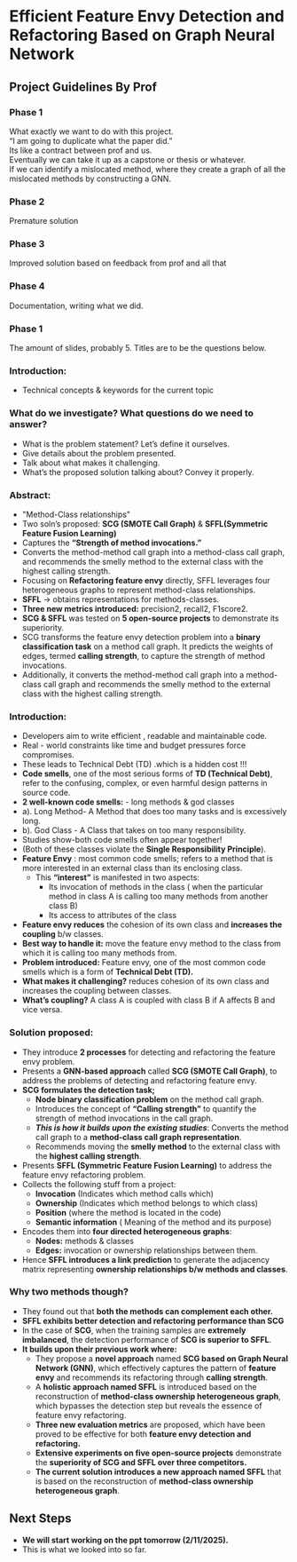 # Efficient Feature Envy Detection and Refactoring Based on Graph Neural Network

## Project Guidelines By Prof

### Phase 1
What exactly we want to do with this project.  
“I am going to duplicate what the paper did.”  
Its like a contract between prof and us.  
Eventually we can take it up as a capstone or thesis or whatever.  
If we can identify a mislocated method, where they create a graph of all the mislocated methods by constructing a GNN.  

### Phase 2
Premature solution  

### Phase 3
Improved solution based on feedback from prof and all that  

### Phase 4
Documentation, writing what we did.  

### Phase 1
The amount of slides, probably 5. Titles are to be the questions below.  

### Introduction:
- Technical concepts & keywords for the current topic  
### What do we investigate? What questions do we need to answer?  
- What is the problem statement? Let’s define it ourselves.  
- Give details about the problem presented.  
- Talk about what makes it challenging.  
- What’s the proposed solution talking about? Convey it properly.  

### Abstract:
- "Method-Class relationships"  
- Two soln’s proposed: **SCG (SMOTE Call Graph)** & **SFFL(Symmetric Feature Fusion Learning)**  
- Captures the **“Strength of method invocations.”**  
- Converts the method-method call graph into a method-class call graph, and recommends the smelly method to the external class with the highest calling strength.  
- Focusing on **Refactoring feature envy** directly, SFFL leverages four heterogeneous graphs to represent method-class relationships.  
- **SFFL** → obtains representations for methods-classes.  
- **Three new metrics introduced:** precision2, recall2, F1score2.  
- **SCG & SFFL** was tested on **5 open-source projects** to demonstrate its superiority.  
- SCG transforms the feature envy detection problem into a **binary classification task** on a method call graph. It predicts the weights of edges, termed **calling strength**, to capture the strength of method invocations.  
- Additionally, it converts the method-method call graph into a method-class call graph and recommends the smelly method to the external class with the highest calling strength.  

### Introduction:
- Developers aim to write efficient , readable and maintainable code.
-  Real - world constraints like time and budget pressures force compromises.
- These leads to Technical Debt (TD) .which is a hidden cost !!!
- **Code smells**, one of the most serious forms of **TD (Technical Debt)**, refer to the confusing, complex, or even harmful design patterns in source code.  
- **2 well-known code smells:** - long methods & god classes
- a).  Long Method- A Method that does too many tasks and is excessively long.
- b). God Class - A Class that takes on too many responsibility.
- Studies show-both code smells often appear together!
-  (Both of these classes violate the **Single Responsibility Principle**).  
- **Feature Envy** : most common code smells; refers to a method that is more interested in an external class than its enclosing class.  
  - This **“interest”** is manifested in two aspects:
    - Its invocation of methods in the class ( when the particular method in class A is calling too many methods from another class B)  
    - Its access to attributes of the class  
- **Feature envy reduces** the cohesion of its own class and **increases the coupling** b/w classes.  
- **Best way to handle it:** move the feature envy method to the class from which it is calling too many methods from.  
- **Problem introduced:** Feature envy, one of the most common code smells which is a form of **Technical Debt (TD).**  
- **What makes it challenging?** reduces cohesion of its own class and increases the coupling between classes.  
- **What’s coupling?** A class A is coupled with class B if A affects B and vice versa.  



### Solution proposed:
- They introduce **2 processes** for detecting and refactoring the feature envy problem.  
- Presents a **GNN-based approach** called **SCG (SMOTE Call Graph)**, to address the problems of detecting and refactoring feature envy.  
- **SCG formulates the detection task;**
  - **Node binary classification problem** on the method call graph.  
  - Introduces the concept of **“Calling strength”** to quantify the strength of method invocations in the call graph.  
  - ***This is how it builds upon the existing studies***: Converts the method call graph to a **method-class call graph representation**.  
  - Recommends moving the **smelly method** to the external class with the **highest calling strength**.  
- Presents **SFFL (Symmetric Feature Fusion Learning)** to address the feature envy refactoring problem.  
- Collects the following stuff from a project:
  - **Invocation** (Indicates which method calls which)  
  - **Ownership** (Indicates which method belongs to which class)  
  - **Position** (where the method is located in the code)  
  - **Semantic information** ( Meaning of the method and its purpose) 
- Encodes them into **four directed heterogeneous graphs**:
  - **Nodes:** methods & classes  
  - **Edges:** invocation or ownership relationships between them.
- Hence **SFFL introduces a link prediction** to generate the adjacency matrix representing **ownership relationships b/w methods and classes**.  

### Why two methods though?
- They found out that **both the methods can complement each other.**  
- **SFFL exhibits better detection and refactoring performance than SCG**  
- In the case of **SCG**, when the training samples are **extremely imbalanced**, the detection performance of **SCG is superior to SFFL**.  
- **It builds upon their previous work where:**  
  - They propose a **novel approach** named **SCG based on Graph Neural Network (GNN)**, which effectively captures the pattern of **feature envy** and recommends its refactoring through **calling strength**.  
  - A **holistic approach named SFFL** is introduced based on the reconstruction of **method-class ownership heterogeneous graph**, which bypasses the detection step but reveals the essence of feature envy refactoring.  
  - **Three new evaluation metrics** are proposed, which have been proved to be effective for both **feature envy detection and refactoring.**  
  - **Extensive experiments on five open-source projects** demonstrate the **superiority of SCG and SFFL over three competitors.**  
  - **The current solution introduces a new approach named SFFL** that is based on the reconstruction of **method-class ownership heterogeneous graph**.  

## Next Steps
- **We will start working on the ppt tomorrow (2/11/2025).**  
- This is what we looked into so far.
